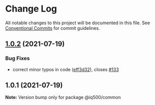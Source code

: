 # Change Log

All notable changes to this project will be documented in this file.
See [Conventional Commits](https://conventionalcommits.org) for commit guidelines.

## [1.0.2](https://github.com/BiruliaRaman/lerna-tests/compare/v1.0.1...v1.0.2) (2021-07-19)


### Bug Fixes

* correct minor typos in code ([eff3d32](https://github.com/BiruliaRaman/lerna-tests/commit/eff3d32bdb4609827448d15d02e8d3edb6352b50)), closes [#133](https://github.com/BiruliaRaman/lerna-tests/issues/133)





## 1.0.1 (2021-07-19)

**Note:** Version bump only for package @iq500/common
